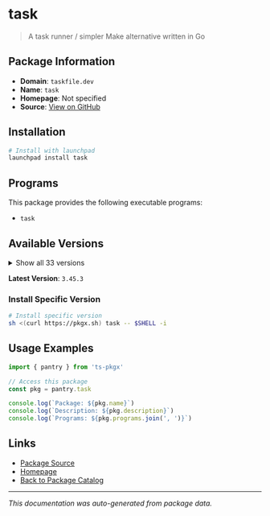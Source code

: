 # task

> A task runner / simpler Make alternative written in Go

## Package Information

- **Domain**: `taskfile.dev`
- **Name**: `task`
- **Homepage**: Not specified
- **Source**: [View on GitHub](https://github.com/pkgxdev/pantry/tree/main/projects/taskfile.dev/package.yml)

## Installation

```bash
# Install with launchpad
launchpad install task
```

## Programs

This package provides the following executable programs:

- `task`

## Available Versions

<details>
<summary>Show all 33 versions</summary>

- `3.45.3`, `3.44.1`, `3.44.0`, `3.43.3`, `3.43.2`
- `3.43.1`, `3.42.1`, `3.42.0`, `3.41.0`, `3.40.1`
- `3.40.0`, `3.39.2`, `3.39.1`, `3.39.0`, `3.38.0`
- `3.37.2`, `3.37.1`, `3.37.0`, `3.36.0`, `3.35.1`
- `3.35.0`, `3.34.1`, `3.34.0`, `3.33.1`, `3.33.0`
- `3.32.0`, `3.31.0`, `3.30.1`, `3.30.0`, `3.29.1`
- `3.28.0`, `3.27.1`, `3.27.0`

</details>

**Latest Version**: `3.45.3`

### Install Specific Version

```bash
# Install specific version
sh <(curl https://pkgx.sh) task -- $SHELL -i
```

## Usage Examples

```typescript
import { pantry } from 'ts-pkgx'

// Access this package
const pkg = pantry.task

console.log(`Package: ${pkg.name}`)
console.log(`Description: ${pkg.description}`)
console.log(`Programs: ${pkg.programs.join(', ')}`)
```

## Links

- [Package Source](https://github.com/pkgxdev/pantry/tree/main/projects/taskfile.dev/package.yml)
- [Homepage](#)
- [Back to Package Catalog](../../package-catalog.md)

---

*This documentation was auto-generated from package data.*
